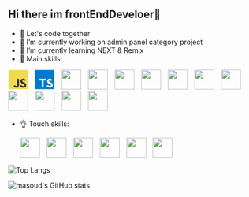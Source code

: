 ## Hi there im frontEndDeveloer👋
- 🚀 Let's code together
- 🔭 I’m currently working on admin panel category project
- 🌱 I’m currently learning NEXT & Remix
- 💪 Main skills:
<p align="left">

  <img src="https://raw.githubusercontent.com/devicons/devicon/master/icons/javascript/javascript-original.svg" alt="javascript" width="40" height="40" style="margin-right:10px;"/> 
  <img src="https://raw.githubusercontent.com/devicons/devicon/master/icons/typescript/typescript-original.svg" alt="typescript" width="40" height="40" style="margin-right:10px;"/>

  <img src="https://cdn.jsdelivr.net/gh/devicons/devicon@latest/icons/react/react-original.svg" width="40" height="40" style="margin-right:10px;"/>
  <img src="https://cdn.jsdelivr.net/gh/devicons/devicon@latest/icons/reactrouter/reactrouter-original.svg" width="40" height="40" style="margin-right:10px;"/>
      <img src="https://cdn.jsdelivr.net/gh/devicons/devicon@latest/icons/redux/redux-original.svg" width="40" height="40" style="margin-right:10px;"  />
    <img src="https://cdn.jsdelivr.net/gh/devicons/devicon@latest/icons/tailwindcss/tailwindcss-original.svg" width="40" height="40" style="margin-right:10px;" />
      <img src="https://cdn.jsdelivr.net/gh/devicons/devicon@latest/icons/sass/sass-original.svg"  width="40" height="40" style="margin-right:10px;" />
  <img src="https://cdn.jsdelivr.net/gh/devicons/devicon@latest/icons/bootstrap/bootstrap-original.svg"  width="40" height="40" style="margin-right:10px;" />   
  <img src="https://cdn.jsdelivr.net/gh/devicons/devicon@latest/icons/jquery/jquery-original.svg" width="40" height="40" style="margin-right:10px;" /> 



  <img src="https://cdn.jsdelivr.net/gh/devicons/devicon@latest/icons/postman/postman-original.svg" width="40" height="40" style="margin-right:10px;" />    

  <img src="https://cdn.jsdelivr.net/gh/devicons/devicon@latest/icons/photoshop/photoshop-original.svg" width="40" height="40" style="margin-right:10px;"/>
  <img src="https://cdn.jsdelivr.net/gh/devicons/devicon@latest/icons/illustrator/illustrator-plain.svg" width="40" height="40" style="margin-right:10px;"/>
  <img src="https://cdn.jsdelivr.net/gh/devicons/devicon@latest/icons/linux/linux-original.svg" width="40" height="40" style="margin-right:10px;"/>
          
          
                    
</p>





- 👌 Touch skills:

  
  <p align="left">
  <img src="https://cdn.jsdelivr.net/gh/devicons/devicon@latest/icons/php/php-original.svg" width="40" height="40" style="margin-right:10px;" />   
  <img src="https://cdn.jsdelivr.net/gh/devicons/devicon@latest/icons/laravel/laravel-original.svg" width="40" height="40" style="margin-right:10px;" />
  <img src="https://cdn.jsdelivr.net/gh/devicons/devicon@latest/icons/symfony/symfony-original.svg" width="40" height="40" style="margin-right:10px;" />     
  <img src="https://cdn.jsdelivr.net/gh/devicons/devicon@latest/icons/composer/composer-original.svg" width="40" height="40" style="margin-right:10px;" />
  <img src="https://cdn.jsdelivr.net/gh/devicons/devicon@latest/icons/azuresqldatabase/azuresqldatabase-original.svg" width="40" height="40" style="margin-right:10px;" />
  <img src="https://cdn.jsdelivr.net/gh/devicons/devicon@latest/icons/mysql/mysql-original-wordmark.svg" width="40" height="40" style="margin-right:10px;" />   
  </p>

<p align="center">
  
![Top Langs](https://github-readme-stats.vercel.app/api/top-langs/?username=masoudjaliliaziz&layout=compact)
</p>
<p align="center">
  
![masoud's GitHub stats](https://github-readme-stats.vercel.app/api?username=masoudjaliliaziz&show_icons=true)
</p>


          


<!--
**Lourny/Lourny** is a ✨ _special_ ✨ repository because its `README.md` (this file) appears on your GitHub profile.

Here are some ideas to get you started:

- 🔭 I’m currently working on ...
- 🌱 I’m currently learning ...
- 👯 I’m looking to collaborate on ...
- 🤔 I’m looking for help with ...
- 💬 Ask me about ...
- 📫 How to reach me: ...
- 😄 Pronouns: ...
- ⚡ Fun fact: ...
-->

